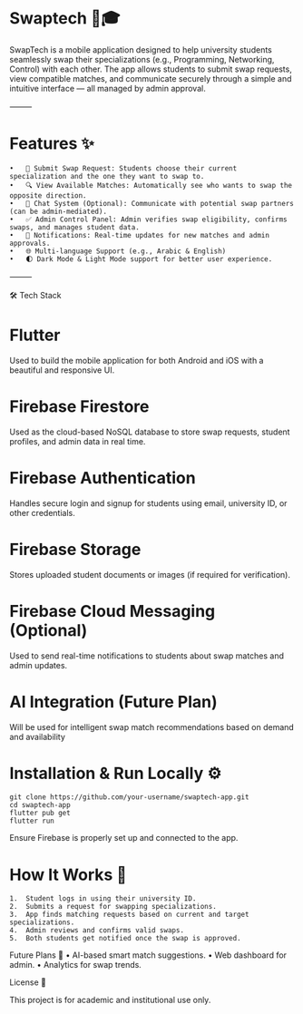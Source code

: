 # Swaptech 🔁🎓

SwapTech is a mobile application designed to help university students seamlessly swap their specializations (e.g., Programming, Networking, Control) with each other. The app allows students to submit swap requests, view compatible matches, and communicate securely through a simple and intuitive interface — all managed by admin approval.

⸻

# Features ✨
	•	📝 Submit Swap Request: Students choose their current specialization and the one they want to swap to.
	•	🔍 View Available Matches: Automatically see who wants to swap the opposite direction.
	•	💬 Chat System (Optional): Communicate with potential swap partners (can be admin-mediated).
	•	✅ Admin Control Panel: Admin verifies swap eligibility, confirms swaps, and manages student data.
	•	🔔 Notifications: Real-time updates for new matches and admin approvals.
	•	🌐 Multi-language Support (e.g., Arabic & English)
	•	🌓 Dark Mode & Light Mode support for better user experience.

⸻

🛠️ Tech Stack

# Flutter

Used to build the mobile application for both Android and iOS with a beautiful and responsive UI.

# Firebase Firestore

Used as the cloud-based NoSQL database to store swap requests, student profiles, and admin data in real time.

# Firebase Authentication

Handles secure login and signup for students using email, university ID, or other credentials.

# Firebase Storage

Stores uploaded student documents or images (if required for verification).

# Firebase Cloud Messaging (Optional)

Used to send real-time notifications to students about swap matches and admin updates.

# AI Integration (Future Plan)

Will be used for intelligent swap match recommendations based on demand and availability


# Installation & Run Locally ⚙️

    git clone https://github.com/your-username/swaptech-app.git
    cd swaptech-app
    flutter pub get
    flutter run

Ensure Firebase is properly set up and connected to the app.


# How It Works 🔄
	1.	Student logs in using their university ID.
	2.	Submits a request for swapping specializations.
	3.	App finds matching requests based on current and target specializations.
	4.	Admin reviews and confirms valid swaps.
	5.	Both students get notified once the swap is approved.

Future Plans 🚀
	•	AI-based smart match suggestions.
	•	Web dashboard for admin.
	•	Analytics for swap trends.

License 📜

This project is for academic and institutional use only.





